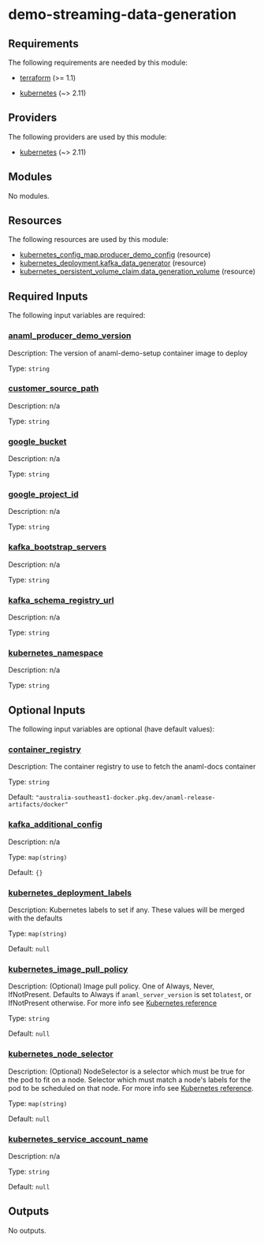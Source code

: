 <!-- BEGIN_TF_DOCS -->
# demo-streaming-data-generation

## Requirements

The following requirements are needed by this module:

- <a name="requirement_terraform"></a> [terraform](#requirement\_terraform) (>= 1.1)

- <a name="requirement_kubernetes"></a> [kubernetes](#requirement\_kubernetes) (~> 2.11)

## Providers

The following providers are used by this module:

- <a name="provider_kubernetes"></a> [kubernetes](#provider\_kubernetes) (~> 2.11)

## Modules

No modules.

## Resources

The following resources are used by this module:

- [kubernetes_config_map.producer_demo_config](https://registry.terraform.io/providers/hashicorp/kubernetes/latest/docs/resources/config_map) (resource)
- [kubernetes_deployment.kafka_data_generator](https://registry.terraform.io/providers/hashicorp/kubernetes/latest/docs/resources/deployment) (resource)
- [kubernetes_persistent_volume_claim.data_generation_volume](https://registry.terraform.io/providers/hashicorp/kubernetes/latest/docs/resources/persistent_volume_claim) (resource)

## Required Inputs

The following input variables are required:

### <a name="input_anaml_producer_demo_version"></a> [anaml\_producer\_demo\_version](#input\_anaml\_producer\_demo\_version)

Description: The version of anaml-demo-setup container image to deploy

Type: `string`

### <a name="input_customer_source_path"></a> [customer\_source\_path](#input\_customer\_source\_path)

Description: n/a

Type: `string`

### <a name="input_google_bucket"></a> [google\_bucket](#input\_google\_bucket)

Description: n/a

Type: `string`

### <a name="input_google_project_id"></a> [google\_project\_id](#input\_google\_project\_id)

Description: n/a

Type: `string`

### <a name="input_kafka_bootstrap_servers"></a> [kafka\_bootstrap\_servers](#input\_kafka\_bootstrap\_servers)

Description: n/a

Type: `string`

### <a name="input_kafka_schema_registry_url"></a> [kafka\_schema\_registry\_url](#input\_kafka\_schema\_registry\_url)

Description: n/a

Type: `string`

### <a name="input_kubernetes_namespace"></a> [kubernetes\_namespace](#input\_kubernetes\_namespace)

Description: n/a

Type: `string`

## Optional Inputs

The following input variables are optional (have default values):

### <a name="input_container_registry"></a> [container\_registry](#input\_container\_registry)

Description: The container registry to use to fetch the anaml-docs container

Type: `string`

Default: `"australia-southeast1-docker.pkg.dev/anaml-release-artifacts/docker"`

### <a name="input_kafka_additional_config"></a> [kafka\_additional\_config](#input\_kafka\_additional\_config)

Description: n/a

Type: `map(string)`

Default: `{}`

### <a name="input_kubernetes_deployment_labels"></a> [kubernetes\_deployment\_labels](#input\_kubernetes\_deployment\_labels)

Description: Kubernetes labels to set if any. These values will be merged with the defaults

Type: `map(string)`

Default: `null`

### <a name="input_kubernetes_image_pull_policy"></a> [kubernetes\_image\_pull\_policy](#input\_kubernetes\_image\_pull\_policy)

Description:  (Optional) Image pull policy. One of Always, Never, IfNotPresent. Defaults to Always if `anaml_server_version` is set to`latest`, or IfNotPresent otherwise. For more info see [Kubernetes reference](http://kubernetes.io/docs/user-guide/images#updating-images)

Type: `string`

Default: `null`

### <a name="input_kubernetes_node_selector"></a> [kubernetes\_node\_selector](#input\_kubernetes\_node\_selector)

Description: (Optional) NodeSelector is a selector which must be true for the pod to fit on a node. Selector which must match a node's labels for the pod to be scheduled on that node. For more info see [Kubernetes reference](http://kubernetes.io/docs/user-guide/node-selection).

Type: `map(string)`

Default: `null`

### <a name="input_kubernetes_service_account_name"></a> [kubernetes\_service\_account\_name](#input\_kubernetes\_service\_account\_name)

Description: n/a

Type: `string`

Default: `null`

## Outputs

No outputs.
<!-- END_TF_DOCS -->